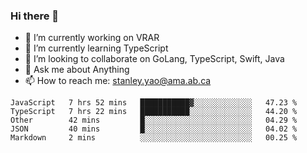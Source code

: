 ### Hi there 👋

- 🔭 I’m currently working on VRAR
- 🌱 I’m currently learning TypeScript
- 👯 I’m looking to collaborate on GoLang, TypeScript, Swift, Java
- 💬 Ask me about Anything
- 📫 How to reach me: stanley.yao@ama.ab.ca


<!--START_SECTION:waka-->
```text
JavaScript   7 hrs 52 mins   ███████████▓░░░░░░░░░░░░░   47.23 % 
TypeScript   7 hrs 22 mins   ███████████░░░░░░░░░░░░░░   44.20 % 
Other        42 mins         █░░░░░░░░░░░░░░░░░░░░░░░░   04.29 % 
JSON         40 mins         █░░░░░░░░░░░░░░░░░░░░░░░░   04.02 % 
Markdown     2 mins          ░░░░░░░░░░░░░░░░░░░░░░░░░   00.25 % 
```
<!--END_SECTION:waka-->
